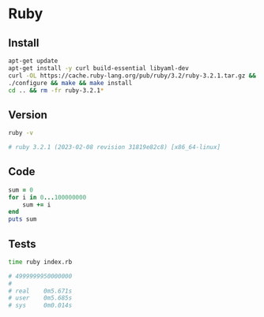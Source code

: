 # Ruby

## Install

```bash
apt-get update
apt-get install -y curl build-essential libyaml-dev
curl -OL https://cache.ruby-lang.org/pub/ruby/3.2/ruby-3.2.1.tar.gz && tar -xf ruby-3.2.1.tar.gz && cd ./ruby-3.2.1
./configure && make && make install
cd .. && rm -fr ruby-3.2.1*
```

## Version

```bash
ruby -v

# ruby 3.2.1 (2023-02-08 revision 31819e82c8) [x86_64-linux]
```

## Code

```rb
sum = 0
for i in 0...100000000
    sum += i
end
puts sum
```

## Tests

```bash
time ruby index.rb

# 4999999950000000
#
# real    0m5.671s
# user    0m5.685s
# sys     0m0.014s
```